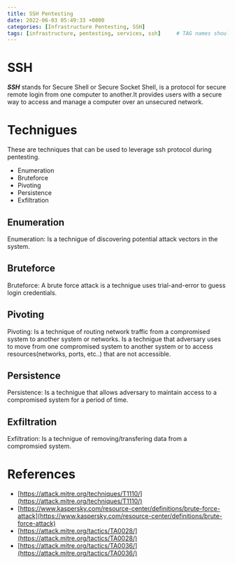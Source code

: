 ```yaml
---
title: SSH Pentesting
date: 2022-06-03 05:49:33 +0800
categories: [Infrastructure Pentesting, SSH]
tags: [infrastructure, pentesting, services, ssh]     # TAG names should always be lowercase
---
```


# SSH
***SSH*** stands for Secure Shell or Secure Socket Shell, is a protocol for secure remote login from one computer to another.It provides users with a secure way to access and manage a computer over an unsecured network.

# Technigues

These are techniques that can be used to leverage ssh protocol during pentesting.

- Enumeration
- Bruteforce
- Pivoting
- Persistence
- Exfiltration 

## Enumeration

Enumeration: Is a technigue of discovering potential attack vectors in the system.

## Bruteforce

Bruteforce: A brute force attack is a technigue uses trial-and-error to guess login credentials.

## Pivoting

Pivoting: Is a technique of routing network traffic from a compromised system to another system or networks. Is a technigue that adversary uses to move from one compromised system to another system or to access resources(networks, ports, etc..) that are not accessible.

## Persistence

Persistence: Is a technigue that allows adversary to maintain access to a compromised system for a period of time.

## Exfiltration

Exfiltration: Is a technigue of removing/transfering data from a compromsied system.

# References

- [https://attack.mitre.org/techniques/T1110/](https://attack.mitre.org/techniques/T1110/)
- [https://www.kaspersky.com/resource-center/definitions/brute-force-attack](https://www.kaspersky.com/resource-center/definitions/brute-force-attack)
- [https://attack.mitre.org/tactics/TA0028/](https://attack.mitre.org/tactics/TA0028/)
- [https://attack.mitre.org/tactics/TA0036/](https://attack.mitre.org/tactics/TA0036/)
